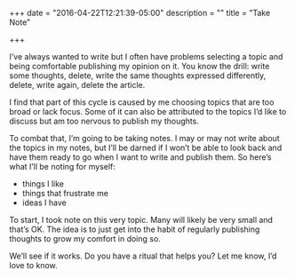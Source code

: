 +++
date = "2016-04-22T12:21:39-05:00"
description = ""
title = "Take Note"

+++

I’ve always wanted to write but I often have problems selecting a topic and being comfortable publishing my opinion on it. You know the drill: write some thoughts, delete, write the same thoughts expressed differently, delete, write again, delete the article.

I find that part of this cycle is caused by me choosing topics that are too broad or lack focus. Some of it can also be attributed to the topics I’d like to discuss but am too nervous to publish my thoughts.

To combat that, I’m going to be taking notes. I may or may not write about the topics in my notes, but I’ll be darned if I won’t be able to look back and have them ready to go when I want to write and publish them. So here’s what I’ll be noting for myself:

- things I like
- things that frustrate me
- ideas I have

To start, I took note on this very topic. Many will likely be very small and that’s OK. The idea is to just get into the habit of regularly publishing thoughts to grow my comfort in doing so.

We’ll see if it works. Do you have a ritual that helps you? Let me know, I’d love to know.
